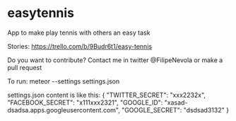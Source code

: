 # easytennis
App to make play tennis with others an easy task

Stories:
https://trello.com/b/9Budr6t1/easy-tennis

Do you want to contribute? Contact me in twitter @FilipeNevola or make a pull request

To run: meteor --settings settings.json

settings.json content is like this:
{
  "TWITTER_SECRET": "xxx2232x",
  "FACEBOOK_SECRET": "x111xxx2321",
  "GOOGLE_ID": "xasad-dsadsa.apps.googleusercontent.com",
  "GOOGLE_SECRET": "dsdsad3132"
}
